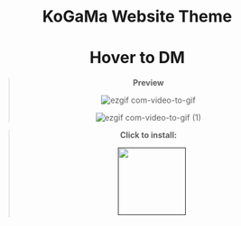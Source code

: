<div align="center"> 

# KoGaMa Website Theme
# Hover to DM

  
  
  
> **Preview**
> 
> ![ezgif com-video-to-gif](https://user-images.githubusercontent.com/96681438/221350307-195c8476-a4e7-47bf-94ff-9d0b8f8d2511.gif)
>
> ![ezgif com-video-to-gif (1)](https://user-images.githubusercontent.com/96681438/221350320-b47e23fa-3d9d-43a4-aefa-9ad0c02a696e.gif)



> **Click to install:**
>
>  ㅤ[<img src="https://cdn.discordapp.com/attachments/1078001837573144576/1078001855629623397/Bez_tytuu.png" width="120"/>]()
  



</div>
